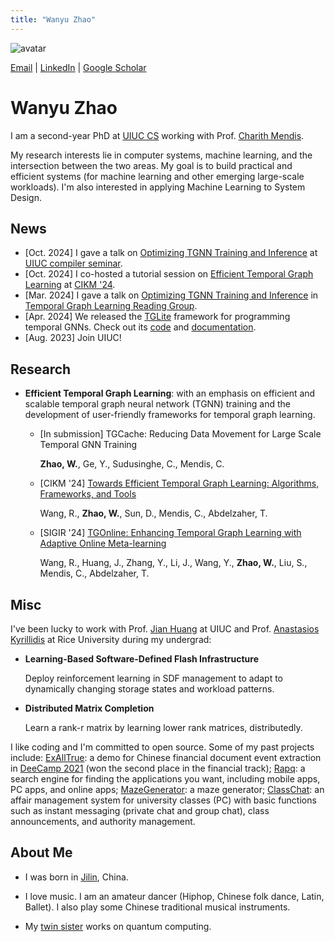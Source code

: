 ```yaml
---
title: "Wanyu Zhao"
---
```


![avatar](./wyzhao2.jpg)

[Email](mailto:wanyu2@illinois.edu) \| [LinkedIn](https://www.linkedin.com/in/wyzhao/?locale=en_US) \| [Google Scholar](https://scholar.google.com/citations?user=Uung-WsAAAAJ&hl=en)

# Wanyu Zhao 

I am a second-year PhD at [UIUC CS](https://siebelschool.illinois.edu/) working with Prof. [Charith Mendis](https://charithmendis.com/).

My research interests lie in computer systems, machine learning, and the intersection between the two areas. My goal is to build practical and efficient systems (for machine learning and other emerging large-scale workloads). I'm also interested in applying Machine Learning to System Design.


## News
- [Oct. 2024] I gave a talk on [Optimizing TGNN Training and Inference](https://drive.google.com/file/d/1EVc_OBqyg3itZP3mvbkEruCM58y1o5qe/view) at [UIUC compiler seminar](https://compilerseminar.web.illinois.edu/).
- [Oct. 2024] I co-hosted a tutorial session on [Efficient Temporal Graph Learning](https://wjerry5.github.io/cikm2024-tutorial/) at [CIKM '24](https://cikm2024.org/).
- [Mar. 2024] I gave a talk on [Optimizing TGNN Training and Inference](https://www.youtube.com/watch?v=871k93Kolrg) in [Temporal Graph Learning Reading Group](https://www.cs.mcgill.ca/~shuang43/rg.html).
- [Apr. 2024] We released the [TGLite](https://charithmendis.com/assets/pdf/asplos24-tglite.pdf) framework for programming temporal GNNs. Check out its [code](https://github.com/ADAPT-uiuc/tglite) and [documentation](https://tglite.readthedocs.io/en/latest/).
- [Aug. 2023] Join UIUC!

## Research
- **Efficient Temporal Graph Learning**: with an emphasis on efficient and scalable temporal graph neural network (TGNN) training and the development of user-friendly frameworks for temporal graph learning.

  - [In submission] TGCache: Reducing Data Movement for Large Scale Temporal GNN Training

    **Zhao, W.**, Ge, Y., Sudusinghe, C., Mendis, C.

  - [CIKM '24] [Towards Efficient Temporal Graph Learning: Algorithms, Frameworks, and Tools](https://dl.acm.org/doi/pdf/10.1145/3627673.3679104)
  
    Wang, R., **Zhao, W.**, Sun, D., Mendis, C., Abdelzaher, T.

  - [SIGIR '24] [TGOnline: Enhancing Temporal Graph Learning with Adaptive Online Meta-learning](https://dl.acm.org/doi/pdf/10.1145/3626772.3657791)
  
    Wang, R., Huang, J., Zhang, Y., Li, J., Wang, Y., **Zhao, W.**, Liu, S., Mendis, C., Abdelzaher, T.


## Misc
I've been lucky to work with Prof. [Jian Huang](https://jianh.web.engr.illinois.edu/) at UIUC and Prof. [Anastasios Kyrillidis](https://akyrillidis.github.io/about/) at Rice University during my undergrad:

- **Learning-Based Software-Defined Flash Infrastructure**
  
  Deploy reinforcement learning in SDF management to adapt to dynamically changing storage states and workload patterns.

- **Distributed Matrix Completion**

  Learn a rank-r matrix by learning lower rank matrices, distributedly.

I like coding and I'm committed to open source. Some of my past projects include: [ExAllTrue](https://exalltrue.github.io/eedc4/): a demo for Chinese financial document event extraction in [DeeCamp 2021](https://deecamp.com/#/home) (won the second place in the financial track); [Rapq](https://github.com/wy-go/Rapq): a search engine for finding the applications you want, including mobile apps, PC apps, and online apps; [MazeGenerator](https://github.com/wy-go/MazeGenerator): a maze generator; [ClassChat](https://github.com/wy-go/ClassChat): an affair management system for university classes (PC) with basic functions such as instant messaging (private chat and group chat), class announcements, and authority management.

  

## About Me

- I was born in [Jilin](https://en.wikipedia.org/wiki/Jilin), China.

- I love music. I am an amateur dancer (Hiphop, Chinese folk dance, Latin, Ballet). I also play some Chinese traditional musical instruments.

- My [twin sister](https://WanbingZhao.github.io) works on quantum computing.

